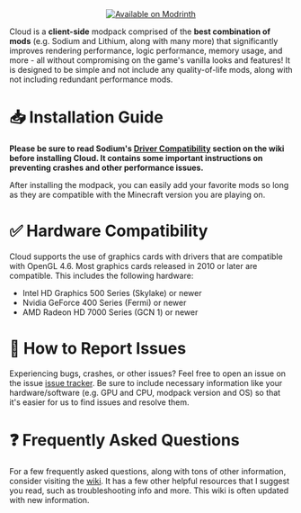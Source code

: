 <div align="center">
  <a href="https://modrinth.com/modpack/flame"><img src="https://github.com/user-attachments/assets/9f3dd21d-4f06-4029-b0ec-e73b26ff175a" alt="Available on Modrinth"></a>
</div>

Cloud is a **client-side** modpack comprised of the **best combination of mods** (e.g. Sodium and Lithium, along with many more) that significantly improves rendering performance, logic performance, memory usage, and more - all without compromising on the game's vanilla looks and features! It is designed to be simple and not include any quality-of-life mods, along with not including redundant performance mods.

# 📥 Installation Guide
**Please be sure to read Sodium's [Driver Compatibility](https://github.com/CaffeineMC/sodium/wiki/Driver-Compatibility) section on the wiki before installing Cloud. It contains some important instructions on preventing crashes and other performance issues.**

After installing the modpack, you can easily add your favorite mods so long as they are compatible with the Minecraft version you are playing on.

# ✅ Hardware Compatibility
Cloud supports the use of graphics cards with drivers that are compatible with OpenGL 4.6. Most graphics cards released in 2010 or later are compatible. This includes the following hardware:

- Intel HD Graphics 500 Series (Skylake) or newer
- Nvidia GeForce 400 Series (Fermi) or newer
- AMD Radeon HD 7000 Series (GCN 1) or newer

# 🐛 How to Report Issues
Experiencing bugs, crashes, or other issues? Feel free to open an issue on the issue [issue tracker](https://github.com/CalvinDeVinson/Cloud/issues). Be sure to include necessary information like your hardware/software (e.g. GPU and CPU, modpack version and OS) so that it's easier for us to find issues and resolve them.

# ❓ Frequently Asked Questions
For a few frequently asked questions, along with tons of other information, consider visiting the [wiki](https://github.com/CalvinDeVinson/Cloud/wiki). It has a few other helpful resources that I suggest you read, such as troubleshooting info and more. This wiki is often updated with new information.
